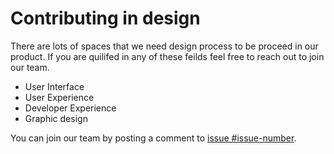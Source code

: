 # Contributing in design
There are lots of spaces that we need design process to be proceed in our product. If you are quilifed in any of these feilds feel free to reach out to join our team.

* User Interface
* User Experience
* Developer Experience
* Graphic design

You can join our team by posting a comment to [issue #issue-number]().

